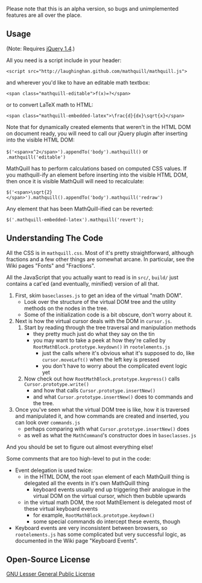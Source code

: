 Please note that this is an alpha version, so bugs and unimplemented features
are all over the place.

Usage
-----

(Note: Requires [jQuery 1.4](http://jquery.com).)

All you need is a script include in your header:

`<script src="http://laughinghan.github.com/mathquill/mathquill.js">`

and wherever you'd like to have an editable math textbox:

`<span class="mathquill-editable">f(x)=?</span>`

or to convert LaTeX math to HTML:

`<span class="mathquill-embedded-latex">\frac{d}{dx}\sqrt{x}</span>`

Note that for dynamically created elements that weren't in the HTML DOM on
document ready, you will need to call our jQuery plugin after inserting into
the visible HTML DOM:

`$('<span>x^2</span>').appendTo('body').mathquill()` or `.mathquill('editable')`

MathQuill has to perform calculations based on computed CSS values. If you
mathquill-ify an element before inserting into the visible HTML DOM, then once
it is visible MathQuill will need to recalculate:

`$('<span>\sqrt{2}</span>').mathquill().appendTo('body').mathquill('redraw')`

Any element that has been MathQuill-ified can be reverted:

`$('.mathquill-embedded-latex').mathquill('revert');`

Understanding The Code
----------------------

All the CSS is in `mathquill.css`. Most of it's pretty straightforward, although
fractions and a few other things are somewhat arcane. In particular, see the
Wiki pages "Fonts" and "Fractions".

All the JavaScript that you actually want to read is in `src/`, `build/` just
contains a cat'ed (and eventually, minified) version of all that.

1. First, skim `baseclasses.js` to get an idea of the virtual "math DOM".
    * Look over the structure of the virtual DOM tree and the utility methods on
      the nodes in the tree.
    * Some of the initialization code is a bit obscure, don't worry about it.
2. Next is how the virtual cursor deals with the DOM in `cursor.js`.
    1. Start by reading through the tree traversal and manipulation methods
       * they pretty much just do what they say on the tin
       * you may want to take a peek at how they're called by
         `RootMathBlock.prototype.keydown()` in `rootelements.js`
         - just the calls where it's obvious what it's supposed to do, like
           `cursor.moveLeft()` when the left key is pressed
         - you don't have to worry about the complicated event logic yet
    2. Now check out how `RootMathBlock.prototype.keypress()` calls
       `Cursor.prototype.write()`
        * and how that calls `Cursor.prototype.insertNew()`
        * and what `Cursor.prototype.insertNew()` does to commands and the tree.
3. Once you've seen what the virtual DOM tree is like, how it is traversed and
   manipulated it, and how commands are created and inserted, you can look
   over `commands.js`
   * perhaps comparing with what `Cursor.prototype.insertNew()` does
   * as well as what the `MathCommand`'s constructor does in `baseclasses.js`

And you should be set to figure out almost everything else!

Some comments that are too high-level to put in the code:
* Event delegation is used twice:
  - in the HTML DOM, the root `span` element of each MathQuill thing is
    delegated all the events in it's own MathQuill thing
    + keyboard events usually end up triggering their analogue in the virtual
      DOM on the virtual cursor, which then bubble upwards
  - in the virtual math DOM, the root MathElement is delegated most of these
    virtual keyboard events
    + for example, `RootMathBlock.prototype.keydown()`
    + some special commands do intercept these events, though
* Keyboard events are very inconsistent between browsers, so `rootelements.js`
  has some complicated but very successful logic, as documented in the Wiki page
  "Keyboard Events".

Open-Source License
-------------------

[GNU Lesser General Public License](http://www.gnu.org/licenses/lgpl.html)
